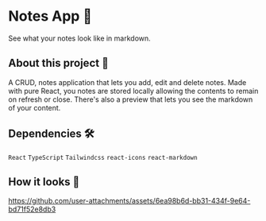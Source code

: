 # Notes App 📝

See what your notes look like in markdown.

## About this project 🚀

A CRUD, notes application that lets you add, edit and delete notes. Made with pure React, you notes are stored locally allowing the contents to remain on refresh or close. There's also a preview that lets you see the markdown of your content.

## Dependencies 🛠️

`React` `TypeScript` `Tailwindcss` `react-icons` `react-markdown`

## How it looks 👀

https://github.com/user-attachments/assets/6ea98b6d-bb31-434f-9e64-bd71f52e8db3

